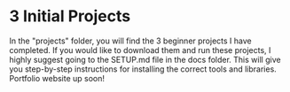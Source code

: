 # 3 Initial Projects
In the "projects" folder, you will find the 3 beginner projects I have completed. If you would like to download them and run these projects, I highly suggest going to the SETUP.md file in the docs folder. This will give you step-by-step instructions for installing the correct tools and libraries. Portfolio website up soon!

